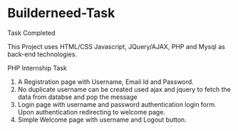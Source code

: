 # Builderneed-Task
Task Completed

This Project uses HTML/CSS Javascript, JQuery/AJAX, PHP and Mysql as back-end technologies.

PHP Internship Task
1. A Registration page with Username, Email Id and Password.
2. No duplicate username can be created used ajax and jquery to fetch the data from databse and pop the message
3. Login page with username and password authentication login form. Upon authentication redirecting to welcome page.
4. Simple Welcome page with username and Logout button. 
